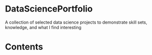 # DataSciencePortfolio
A collection of selected data science projects to demonstrate skill sets, knowledge, and what I find interesting
# Contents
